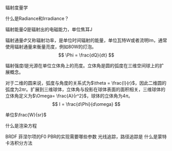 辐射度量学

什么是Radiance和Irradiance？

辐射能量$Q$是辐射出的电磁能力，单位焦耳J

辐射通量$\Phi$又称辐射功率，是单位时间辐射的能量，单位瓦特W或者流明lm，通常使用辐射通量来衡量亮度，例如80W的灯泡。
$$
\Phi = \frac{dQ}{dt}
$$


辐射强度$I$是光源在单位立体角上的亮度。立体角是圆的弧度在三维空间球上的扩展概念。

对于二维的圆来说，弧度与角度的关系式为$\theta = \frac{l}{r}$，因此二维圆的弧度为$2\pi r$。扩展到三维球体，立体角与投影在球体表面的面积相关，三维球体的立体角定义为$\Omega= \frac{A}{r^2}$，球体的立体角为$4\pi$。
$$
I = \frac{d\Phi}{d\omega}
$$




单位$\frac{W}{sr}$

什么是渲染方程





BRDF
菲涅尔项的F0 
PBR的实现需要哪些参数
光线追踪，路径追踪是 
什么是蒙特卡洛积分方法 